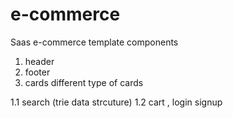 # e-commerce
Saas e-commerce template
components 
1. header 
2. footer 
3. cards different type of cards

1.1 search (trie data strcuture) 
1.2 cart , login signup 
